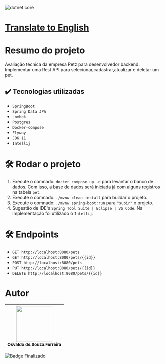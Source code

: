 ![dotnet core](https://github.com/osvaldsoza/ApiFuncional/assets/9426175/d88bdc8e-7cc1-4bd3-bb81-d6e80e7a0c74)

# [Translate to English](https://github.com/osvaldsoza/petz-api/blob/master/README.md)

# Resumo do projeto 
Avaliação técnica da empresa Petz para desenvolvedor backend.  
Implementar uma Rest API para selecionar,cadastrar,atualizar e deletar um pet.

## ✔️ Tecnologias utilizadas
- ``SpringBoot``
- ``Spring Data JPA``
- ``Lombok``
- ``Postgres``
- ``Docker-compose``
- ``Flyway``
- ``JDK 11``
- ``Intellij``

# 🛠️ Rodar o projeto
1. Execute o comnado: ``docker compose up -d`` para levantar o banco de dados. Com isso, a base de dados será iniciada já com alguns registros na tabela ``pet``.
1. Execute o comnado: ``./mvnw clean install`` para buildar o projeto.
1. Execute o comnado: ``./mvnw spring-boot:run`` para ``"subir"`` o projeto.
1. Sugestão de IDE's ``Spring Tool Suite | Eclipse | VS Code``. Na implementação foi utilizado o ``Intellij``.

# 🛠️ Endpoints
- ``GET http://localhost:8080/pets``
- ``GET http://localhost:8080/pets/{{id}}``
- ``POST http://localhost:8080/pets``
- ``PUT http://localhost:8080/pets/{{id}}``
- ``DELETE http://localhost:8080/pets/{{id}}``

# Autor

| [<img loading="lazy" src="https://github.com/osvaldsoza/ApiFuncional/assets/9426175/cba31f2b-3b5d-4a6d-ab6d-39583efe752b" width=115><br><sub>Osvaldo de Souza Ferreira</sub>](https://github.com/camilafernanda) 
| :---:

![Badge Finalizado](http://img.shields.io/static/v1?label=STATUS&message=FINALIZADO&color=GREEN&style=for-the-badge)
